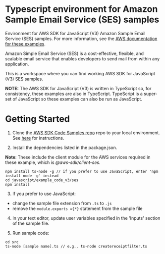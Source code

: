 # Typescript environment for Amazon Sample Email Service (SES) samples
Environment for AWS SDK for JavaScript (V3) Amazon Sample Email Service (SES) samples. For more information, see the [AWS documentation for these examples](https://docs.aws.amazon.com/sdk-for-javascript/v3/developer-guide/ses-examples.html).

Amazon Simple Email Service (SES) is a cost-effective, flexible, and scalable email service that enables developers to send mail from within any application.

This is a workspace where you can find working AWS SDK for JavaScript (V3) SES samples. 

**NOTE:** The AWS SDK for JavaScript (V3) is written in TypeScript so, for consistency, these examples are also in TypeScript. TypeScript is
a super-set of JavaScript so these examples can also be run as JavaScript.

# Getting Started

1. Clone the [AWS SDK Code Samples repo](https://github.com/awsdocs/aws-doc-sdk-examples) repo to your local environment. See [here](https://docs.github.com/en/github/creating-cloning-and-archiving-repositories/cloning-a-repository) for instructions.

2. Install the dependencies listed in the package.json.

**Note**: These include the client module for the AWS services required in these example, 
which is *@aws-sdk/client-ses*.
```
npm install ts-node -g // if you prefer to use JavaScript, enter 'npm install node -g' instead
cd javascript/example_code_v3/ses
npm install
```
3. If you prefer to use JavaScript:
- change the sample file extension from ```.ts``` to ```.js```
- remove the ```module.exports ={*}``` statement from the sample file

4. In your text editor, update user variables specified in the 'Inputs' section of the sample file.

5. Run sample code:
```
cd src
ts-node [sample name].ts // e.g., ts-node createreceiptfilter.ts
```
